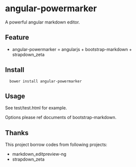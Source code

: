 # angular-powermarker

A powerful angular markdown editor.

## Feature

* angular-powermarker = angularjs + bootstrap-markdown + strapdown_zeta

## Install 

```
  bower install angular-powermarker
```

## Usage

See test/test.html for example.

Options please ref documents of bootstrap-markdown.

## Thanks

This project borrow codes from following projects:

* markdown_editpreview-ng
* strapdown_zeta
